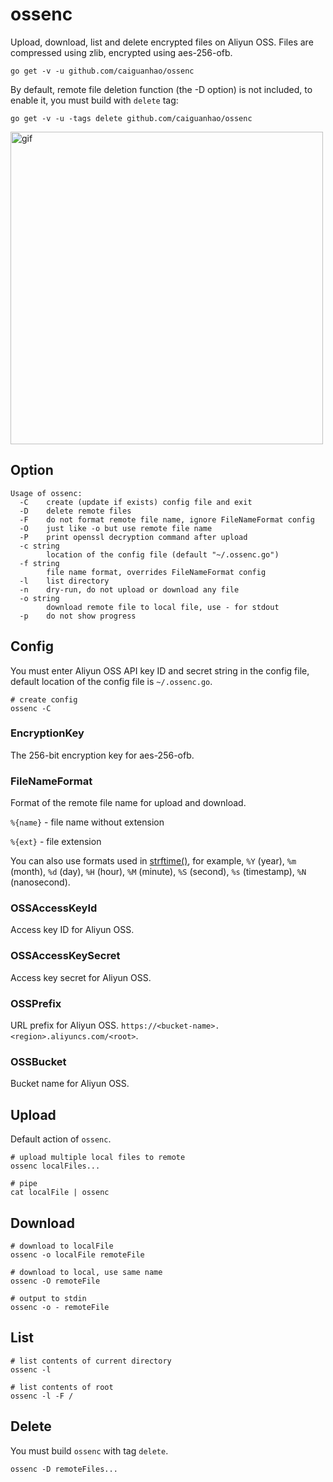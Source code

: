 # ossenc

Upload, download, list and delete encrypted files on Aliyun OSS. Files are
compressed using zlib, encrypted using aes-256-ofb.

```
go get -v -u github.com/caiguanhao/ossenc
```

By default, remote file deletion function (the -D option) is not included, to
enable it, you must build with `delete` tag:

```
go get -v -u -tags delete github.com/caiguanhao/ossenc
```

<img src="https://user-images.githubusercontent.com/1284703/117255180-ee783d80-ae7b-11eb-8e2a-4e7b79a3bc7a.gif" alt="gif" width="500">

## Option

```
Usage of ossenc:
  -C	create (update if exists) config file and exit
  -D	delete remote files
  -F	do not format remote file name, ignore FileNameFormat config
  -O	just like -o but use remote file name
  -P	print openssl decryption command after upload
  -c string
    	location of the config file (default "~/.ossenc.go")
  -f string
    	file name format, overrides FileNameFormat config
  -l	list directory
  -n	dry-run, do not upload or download any file
  -o string
    	download remote file to local file, use - for stdout
  -p	do not show progress
```

## Config

You must enter Aliyun OSS API key ID and secret string in the config file,
default location of the config file is `~/.ossenc.go`.

```
# create config
ossenc -C
```

### EncryptionKey

The 256-bit encryption key for aes-256-ofb.

### FileNameFormat

Format of the remote file name for upload and download.

`%{name}` - file name without extension

`%{ext}` - file extension

You can also use formats used in
[strftime()](https://github.com/caiguanhao/strftime), for example, `%Y` (year),
`%m` (month), `%d` (day), `%H` (hour), `%M` (minute), `%S` (second), `%s`
(timestamp), `%N` (nanosecond).

### OSSAccessKeyId

Access key ID for Aliyun OSS.

### OSSAccessKeySecret

Access key secret for Aliyun OSS.

### OSSPrefix

URL prefix for Aliyun OSS. `https://<bucket-name>.<region>.aliyuncs.com/<root>`.

### OSSBucket

Bucket name for Aliyun OSS.

## Upload

Default action of `ossenc`.

```
# upload multiple local files to remote
ossenc localFiles...

# pipe
cat localFile | ossenc
```

## Download

```
# download to localFile
ossenc -o localFile remoteFile

# download to local, use same name
ossenc -O remoteFile

# output to stdin
ossenc -o - remoteFile
```

## List

```
# list contents of current directory
ossenc -l

# list contents of root
ossenc -l -F /
```

## Delete

You must build `ossenc` with tag `delete`.

```
ossenc -D remoteFiles...
```
